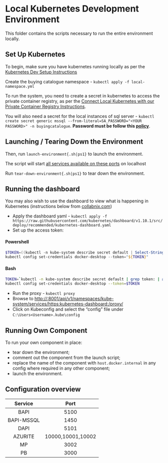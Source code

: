 # Local Kubernetes Development Environment

This folder contains the scripts necessary to run the entire environment locally. 

## Set Up Kubernetes

To begin, make sure you have kubernetes running locally as per the [Kubernetes Dev Setup Instructions](../Docs/DevSetup/local-k8s-setup.md)

Create the buying catalogue namespace - `kubectl apply -f local-namespace.yml`

To run the system, you need to create a secret in kubernetes to access the private container registry, as per the [Connect Local Kubernetes with our Private Container Registry Instructions](../Docs/DevSetup/k8s-private-registry.md).

You will also need a secret for the local instances of sql server - `kubectl create secret generic mssql --from-literal=SA_PASSWORD="<YOUR PASSWORD>" -n buyingcatalogue`. **Password must be follow this [policy](https://docs.microsoft.com/en-us/sql/relational-databases/security/password-policy?view=sql-server-ver15#password-complexity)**.

## Launching / Tearing Down the Environment

Then, run `launch-environment{.sh|ps1}` to launch the environment.

The script will start [all services available on these ports](#configuration-overview) on localhost

Run `tear-down-environment{.sh|ps1}` to tear down the environment.

## Running the dashboard

You may also wish to use the dashboard to view what is happening in Kubernetes (instructions below from [collabnix.com](https://collabnix.com/kubernetes-dashboard-on-docker-desktop-for-windows-2-0-0-3-in-2-minutes/))
- Apply the dashboard yaml - `kubectl apply -f https://raw.githubusercontent.com/kubernetes/dashboard/v1.10.1/src/deploy/recommended/kubernetes-dashboard.yaml`
- Set up the access token:
#### Powershell
```Powershell
$TOKEN=((kubectl -n kube-system describe secret default | Select-String "token:") -split " +")[1]
kubectl config set-credentials docker-desktop --token="${TOKEN}"
```
#### Bash
```bash
TOKEN=`kubectl -n kube-system describe secret default | grep token: | awk '{print $2}'`
kubectl config set-credentials docker-desktop --token=$TOKEN
```
- Run the proxy - `kubectl proxy`
- Browse to [http://:8001/api/v1/namespaces/kube-system/services/https:kubernetes-dashboard:/proxy/](http://localhost:8001/api/v1/namespaces/kube-system/services/https:kubernetes-dashboard:/proxy/)
- Click on Kubeconfig and select the “config” file under `C:\Users<Username>.kube\config`

## Running Own Component

To run your own component in place:

- tear down the environment;
- comment out the component from the launch script;
- replace the name of the component with `host.docker.internal` in any config where required in any other component;
- launch the environment.

## Configuration overview
| Service     | Port              |
| :-:         | :-:               |
| BAPI        | 5100              |
| BAPI-MSSQL  | 1450              |
| DAPI        | 5101              |
| AZURITE     | 10000,10001,10002 |
| MP          | 3002              |
| PB          | 3000              |
<!---
| ISAPI       | 5102              |
| ISAPI-MSSQL | 1451              |
-->
